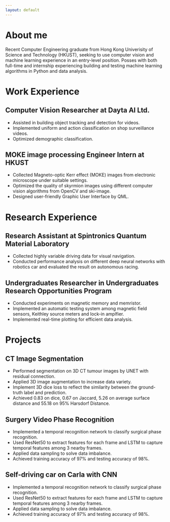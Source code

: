 ```yaml
---
layout: default
---
```


# About me

Recent Computer Engineering graduate from Hong Kong Univerisity of Science and Technology (HKUST), seeking to use computer vision and machine learning experience in an entry-level position. Posses with both full-time and internship experiencing building and testing machine learning algorithms in Python and data analysis. 

# Work Experience

## Computer Vision Researcher at Dayta AI Ltd.

* Assisted in building object tracking and detection for videos.<br/>
* Implemented uniform and action classification on shop surveillance videos.<br/>
* Optimized demographic classification.<br/>

## MOKE image processing Engineer Intern at HKUST

* Collected Magneto-optic Kerr effect (MOKE) images from electronic microscope under suitable settings.<br/>
* Optimized the quality of skyrmion images using different computer vision algorithms from OpenCV and ski-image.<br/>
* Designed user-friendly Graphic User Interface by QML.<br/>

# Research Experience

## Research Assistant at Spintronics Quantum Material Laboratory

* Collected highly variable driving data for visual navigation.<br/>
* Conducted performance analysis on different deep neural networks with robotics car and evaluated the result on autonomous racing.<br/>

## Undergraduates Researcher in Undergraduates Research Opportunities Program

* Conducted experiments on magnetic memory and memristor.<br/>
* Implemented an automatic testing system among magnetic field sensors, Keithley source meters and lock-in amplfier.<br/>
* Implemented real-time plotting for efficient data analysis.<br/>

# Projects

## CT Image Segmentation

* Performed segmentation on 3D CT tumour images by UNET with residual connection. <br/>
* Applied 3D image augmentation to increase data variety. <br/>
* Implement 3D dice loss to reflect the similarity between the ground-truth label and prediction. <br/>
* Achieved 0.83 on dice, 0.67 on Jaccard, 5.26 on average surface distance and 55.18 on 95% Harsdorf Distance. <br/>


## Surgery Video Phase Recognition

* Implemented a temporal recognition network to classify surgical phase recognition.<br/>
* Used ResNet50 to extract features for each frame and LSTM to capture temporal features among 3 nearby frames.<br/>
* Applied data sampling to solve data imbalance.<br/>
* Achieved training accuracy of 97% and testing accuracy of 98%.<br/>


## Self-driving car on Carla with CNN

* Implemented a temporal recognition network to classify surgical phase recognition.<br/>
* Used ResNet50 to extract features for each frame and LSTM to capture temporal features among 3 nearby frames.<br/>
* Applied data sampling to solve data imbalance.<br/>
* Achieved training accuracy of 97% and testing accuracy of 98%.<br/>
